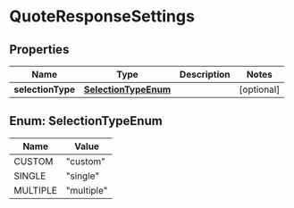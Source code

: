

# QuoteResponseSettings


## Properties

Name | Type | Description | Notes
------------ | ------------- | ------------- | -------------
**selectionType** | [**SelectionTypeEnum**](#SelectionTypeEnum) |  |  [optional]



## Enum: SelectionTypeEnum

Name | Value
---- | -----
CUSTOM | &quot;custom&quot;
SINGLE | &quot;single&quot;
MULTIPLE | &quot;multiple&quot;



